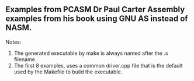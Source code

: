 ## Examples from PCASM Dr Paul Carter Assembly examples from his book using GNU AS instead of NASM.

Notes:
1. The generated executable by make is always named after the .s filename.
2. The first 8 examples, uses a common driver.cpp file that is the default used by the Makefile to build the executable.
